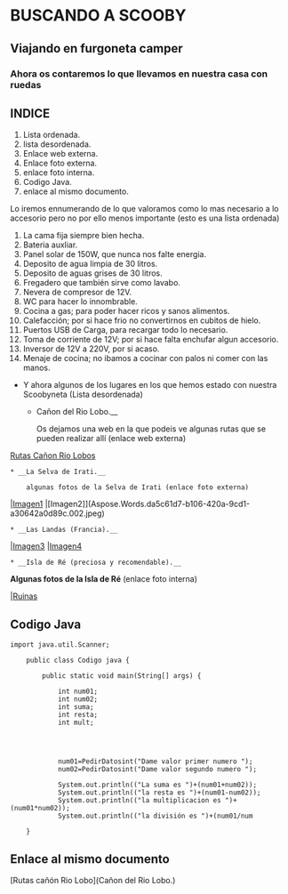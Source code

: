 # **BUSCANDO A SCOOBY**
## **Viajando en furgoneta camper**
### **Ahora os contaremos lo que llevamos en nuestra casa con ruedas**

## **INDICE**

1. Lista ordenada.
2. lista desordenada.
3. Enlace web externa.
4. Enlace foto externa.
5. enlace foto interna.
6. Codigo Java.
7. enlace al mismo documento.


Lo iremos ennumerando de lo que valoramos como lo mas necesario a lo accesorio
pero no por ello menos importante (esto es una lista ordenada)

1. La cama fija siempre bien hecha.
2. Bateria auxliar.
3. Panel solar de 150W, que nunca nos falte energia.
4. Deposito de agua limpia de 30 litros.
5. Deposito de aguas grises de 30 litros.
6. Fregadero que también sirve como lavabo.
7. Nevera de compresor de 12V.
8. WC para hacer lo innombrable.
9. Cocina a gas; para poder hacer ricos y sanos alimentos.
10. Calefacción; por si hace frio no convertirnos en cubitos de hielo.
11. Puertos USB de Carga, para recargar todo lo necesario.
12. Toma de corriente de 12V; por si hace falta enchufar algun accesorio.
13. Inversor de 12V a 220V, por si acaso.
14. Menaje de cocina; no ibamos a cocinar con palos ni comer con las manos.

* Y ahora algunos de los lugares en los que hemos estado con nuestra Scoobyneta (Lista desordenada)

    * Cañon del Rio Lobo.__

        Os dejamos una web en la que podeis ve algunas rutas que se pueden realizar allí (enlace web externa)

[Rutas Cañon Rio Lobos](https://www.xn--caondelriolobos-zqb.com/rutas-senderismo.html)

    * __La Selva de Irati.__

        algunas fotos de la Selva de Irati (enlace foto externa)

|[Imagen1](Aspose.Words.da5c61d7-b106-420a-9cd1-a30642a0d89c.001.jpeg) 
|[Imagen2]](Aspose.Words.da5c61d7-b106-420a-9cd1-a30642a0d89c.002.jpeg)

    * __Las Landas (Francia).__

|[Imagen3](Aspose.Words.da5c61d7-b106-420a-9cd1-a30642a0d89c.003.jpeg) 
|[Imagen4](Aspose.Words.da5c61d7-b106-420a-9cd1-a30642a0d89c.004.jpeg)

    * __Isla de Ré (preciosa y recomendable).__
__Algunas fotos de la Isla de Ré__ (enlace foto interna)

|[Ruinas](C:\Users\Minguitox\Desktop\repositoriosED\ENTORNOS-ACT-4.1)

## __**Codigo Java**__

    import java.util.Scanner;

        public class Codigo java {

	        public static void main(String[] args) {

                int num01;
                int num02;
                int suma;
                int resta;
                int mult;




                num01=PedirDatosint("Dame valor primer numero ");
                num02=PedirDatosint("Dame valor segundo numero ");

                System.out.println(("La suma es ")+(num01+num02));
                System.out.println(("la resta es ")+(num01-num02));
                System.out.println(("la multiplicacion es ")+(num01*num02));
                System.out.println(("la división es ")+(num01/num

        }

## **Enlace al mismo documento**

[Rutas cañón Rio Lobo](Cañon del Rio Lobo.)




